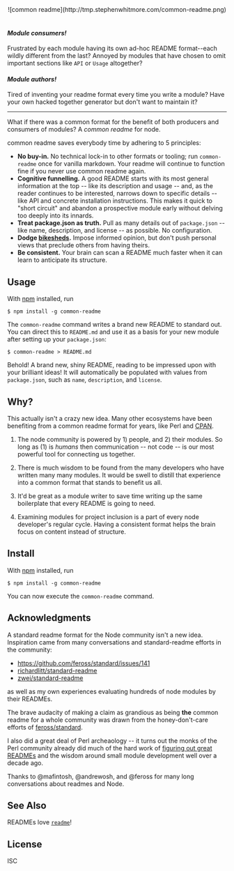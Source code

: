 <center>
  ![common readme](http://tmp.stephenwhitmore.com/common-readme.png)
</center>
<br>

#### *Module consumers!*

Frustrated by each module having its own ad-hoc README format--each wildly
different from the last? Annoyed by modules that have chosen to omit important
sections like `API` or `Usage` altogether?

#### *Module authors!*

Tired of inventing your readme format every time you write a module? Have your
own hacked together generator but don't want to maintain it?

---

What if there was a common format for the benefit of both producers and
consumers of modules? A *common readme* for node.

common readme saves everybody time by adhering to 5 principles:

- **No buy-in.** No technical lock-in to other formats or tooling; run
  `common-readme` once for vanilla markdown. Your readme will continue to
  function fine if you never use common readme again.
- **Cognitive funnelling.** A good README starts with its most general
  information at the top -- like its description and usage -- and, as the reader
  continues to be interested, narrows down to specific details -- like API and
  concrete installation instructions. This makes it quick to "short circuit" and
  abandon a prospective module early without delving too deeply into its
  innards.
- **Treat package.json as truth.** Pull as many details out of `package.json` --
  like name, description, and license -- as possible. No configuration.
- **Dodge [bikesheds](https://en.wikipedia.org/wiki/Law_of_triviality).** Impose
  informed opinion, but don't push personal views that preclude others from
  having theirs.
- **Be consistent.** Your brain can scan a README much faster when it can learn
  to anticipate its structure.

## Usage

With [npm](https://npmjs.org/) installed, run

    $ npm install -g common-readme

The `common-readme` command writes a brand new README to standard out. You can
direct this to `README.md` and use it as a basis for your new module after
setting up your `package.json`:

    $ common-readme > README.md

Behold! A brand new, shiny README, reading to be impressed upon with your
brilliant ideas! It will automatically be populated with values from
`package.json`, such as `name`, `description`, and `license`.

## Why?

This actually isn't a crazy new idea. Many other ecosystems have been benefiting
from a common readme format for years, like Perl and
[CPAN](http://perldoc.perl.org/perlmodstyle.html).

1. The node community is powered by 1) people, and 2) their modules. So long as
   (1) is *humans* then communication -- not code -- is our most powerful tool
   for connecting us together.

2. There is much wisdom to be found from the many developers who have written
   many many modules. It would be swell to distill that experience into a common
   format that stands to benefit us all.

3. It'd be great as a module writer to save time writing up the same boilerplate
   that every README is going to need.

4. Examining modules for project inclusion is a part of every node developer's
   regular cycle. Having a consistent format helps the brain focus on content
   instead of structure.

## Install

With [npm](https://npmjs.org/) installed, run

```
$ npm install -g common-readme
```

You can now execute the `common-readme` command.

## Acknowledgments

A standard readme format for the Node community isn't a new idea. Inspiration
came from many conversations and standard-readme efforts in the community:

 - https://github.com/feross/standard/issues/141
 - [richardlitt/standard-readme](https://github.com/RichardLitt/readme-standard)
 - [zwei/standard-readme](https://github.com/zcei/standard-readme)

as well as my own experiences evaluating hundreds of node modules by their
READMEs.

The brave audacity of making a claim as grandious as being **the** common readme
for a whole community was drawn from the honey-don't-care efforts of
[feross/standard](https://github.com/feross/standard).

I also did a great deal of Perl archeaology -- it turns out the monks of the
Perl community already did much of the hard work of [figuring out great
READMEs](http://perldoc.perl.org/perlmodstyle.html) and the wisdom around small
module development well over a decade ago.

Thanks to @mafintosh, @andrewosh, and @feross for many long conversations about
readmes and Node.

## See Also

READMEs love [`readme`](https://www.npmjs.com/package/readme)!

## License

ISC
